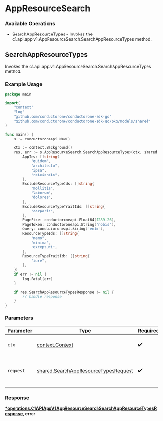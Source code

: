 # AppResourceSearch

### Available Operations

* [SearchAppResourceTypes](#searchappresourcetypes) - Invokes the c1.api.app.v1.AppResourceSearch.SearchAppResourceTypes method.

## SearchAppResourceTypes

Invokes the c1.api.app.v1.AppResourceSearch.SearchAppResourceTypes method.

### Example Usage

```go
package main

import(
	"context"
	"log"
	"github.com/conductorone/conductorone-sdk-go"
	"github.com/conductorone/conductorone-sdk-go/pkg/models/shared"
)

func main() {
    s := conductoroneapi.New()

    ctx := context.Background()
    res, err := s.AppResourceSearch.SearchAppResourceTypes(ctx, shared.SearchAppResourceTypesRequest{
        AppIds: []string{
            "quidem",
            "architecto",
            "ipsa",
            "reiciendis",
        },
        ExcludeResourceTypeIds: []string{
            "mollitia",
            "laborum",
            "dolores",
        },
        ExcludeResourceTypeTraitIds: []string{
            "corporis",
        },
        PageSize: conductoroneapi.Float64(1289.26),
        PageToken: conductoroneapi.String("nobis"),
        Query: conductoroneapi.String("enim"),
        ResourceTypeIds: []string{
            "nemo",
            "minima",
            "excepturi",
        },
        ResourceTypeTraitIds: []string{
            "iure",
        },
    })
    if err != nil {
        log.Fatal(err)
    }

    if res.SearchAppResourceTypesResponse != nil {
        // handle response
    }
}
```

### Parameters

| Parameter                                                                                    | Type                                                                                         | Required                                                                                     | Description                                                                                  |
| -------------------------------------------------------------------------------------------- | -------------------------------------------------------------------------------------------- | -------------------------------------------------------------------------------------------- | -------------------------------------------------------------------------------------------- |
| `ctx`                                                                                        | [context.Context](https://pkg.go.dev/context#Context)                                        | :heavy_check_mark:                                                                           | The context to use for the request.                                                          |
| `request`                                                                                    | [shared.SearchAppResourceTypesRequest](../../models/shared/searchappresourcetypesrequest.md) | :heavy_check_mark:                                                                           | The request object to use for the request.                                                   |


### Response

**[*operations.C1APIAppV1AppResourceSearchSearchAppResourceTypesResponse](../../models/operations/c1apiappv1appresourcesearchsearchappresourcetypesresponse.md), error**

